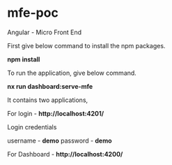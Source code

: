 # mfe-poc
Angular - Micro Front End

First give below command to install the npm packages.

**npm install**

To run the application, give below command.

**nx run dashboard:serve-mfe**

It contains two applications,

For login - **http://localhost:4201/**

Login credentials

username - **demo**
password - **demo**

For Dashboard - **http://localhost:4200/**
